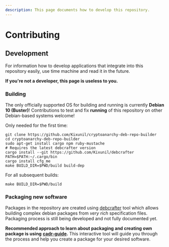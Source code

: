 ```yaml
---
description: This page documents how to develop this repository.
---
```


# Contributing

## Development 

For information how to develop applications that integrate into this repository easily, use time machine and read it in the future.

**If you're not a developer, this page is useless to you.**

### Building

The only officially supported OS for building and running is currently **Debian 10 \(Buster\)**! Contributions to test and fix **running** of this repository on other Debian-based systems welcome!

Only needed for the first time:

```text
git clone https://github.com/Kixunil/cryptoanarchy-deb-repo-builder
cd cryptoanarchy-deb-repo-builder
sudo apt-get install cargo npm ruby-mustache
# Requires the latest debcrafter version
cargo install --git https://github.com/Kixunil/debcrafter
PATH=$PATH:~/.cargo/bin
cargo install cfg_me
make BUILD_DIR=$PWD/build build-dep
```

For all subsequent builds:

```text
make BUILD_DIR=$PWD/build
```

### Packaging new software

Packages in the repository are created using [debcrafter](https://github.com/Kixunil/debcrafter) tool which allows building complex debian packages from _very rich_ specification files. Packaging process is still being developed and not fully documented yet.   
  
**Recommended approach to learn about packaging and creating own package is using** [**cadr-guide**](%20https://github.com/debian-cryptoanarchy/cadr-guide)**.** This interactive tool will guide you through the process and help you create a package for your desired software. 

